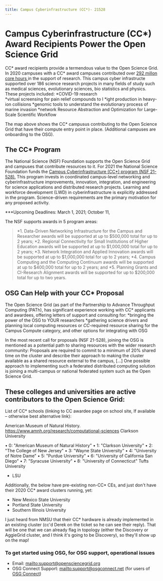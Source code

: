 ```yaml
---
title: Campus Cyberinfrastructure (CC*)- 21528
---
```


<h1>Campus Cyberinfrastructure (CC*) Award Recipients Power the Open Science Grid</h1>

CC* award recipients provide a termendous value to the Open Science Grid. In 2020 campuses with a CC* award campuses contributed over <a href="https://gracc.opensciencegrid.org/d/000000074/gracc-home" target="_blank"> 292 millon core hours </a> in the support of research. This campus cyber infrastructe supported over 186 science research projects in many fields of study such as medical sciences, evolutionary sciences, bio statistics and physics. These projects included:
*COVID-19 research  
*virtual screensing for pain relief compounds to l
*ight production in heavy-ion collisions 
*genomic tools to understand the evolutionary process of marine invasion
*network Resource Abstraction and Optimization for Large-Scale Scientific Workflow

The map above shows the CC* campusus contributing to the Open Science Grid that have their compute entry point in place. (Additional campuses are onboarding to the OSG). 

<h2>The CC* Program</h2>
The National Science (NSF) Foundation supports the Open Science Grid and campuses that contribute resources to it. For 2021 the National Science Foundation funds the <a href="https://www.nsf.gov/funding/pgm_summ.jsp?pims_id=504748" target="_blank"> Campus Cyberinfrastructure (CC*) program (NSF 21-528).</a>
This program invests in coordinated campus-level networking and cyberinfrastructure improvements, innovation, integration, and engineering for science applications and distributed research projects. Learning and workforce development (LWD) in cyberinfrastructure is explicitly addressed in the program. Science-driven requirements are the primary motivation for any proposed activity.

***Upcoming Deadlines: March 1, 2021; October 11, 

The NSF supports awards in 5 program areas:
>*1.	Data-Driven Networking Infrastructure for the Campus and Researcher awards will be supported at up to $500,000 total for up to 2 years;
>*2.	Regional Connectivity for Small Institutions of Higher Education awards will be supported at up to $1,000,000 total for up to 2 years;
>*3.	Network Integration and Applied Innovation awards will be supported at up to $1,000,000 total for up to 2 years; 
>*4.	Campus Computing and the Computing Continuum awards will be supported at up to $400,000 total for up to 2 years; and
>*5.	Planning Grants and CI-Research Alignment awards will be supported for up to $200,000 total for up to two years.

<h2>OSG Can Help with your CC* Proposal</h2>

The Open Science Grid (as part of the Partnership to Advance Throughput Computing (PATh), has significant experience working with CC* applicants and awardees, offering letters of support and consulting for:
*bringing the power of the OSG to YOUR researchers
*gathering science drivers and planning local computing resources or
*CC*-required resource sharing for the Campus Compute category, and other options for integrating with OSG

In the most recent call for proposals (NSF 21-528), joining the OSG is mentioned as a potential path to sharing resources with the wider research community:
Proposals are required to commit to a minimum of 20% shared time on the cluster and describe their approach to making the cluster available as a shared resource external to the campus, [...] One possible approach to implementing such a federated distributed computing solution is joining a multi-campus or national federated system such as the Open Science Grid.

<h2>These colleges and universities are active contributors to the Open Science Grid: </h2>

List of CC* schools (linking to CC awardee page on school site, If available – otherwise best alternative link):

American Museum of Natural History. https://www.amnh.org/research/computational-sciences
Clarkson University

• 0: "American Museum of Natural History"
        • 1: "Clarkson University"
        • 2: "The College of New Jersey"
        • 3: "Wayne State University"
        • 4: "University of Notre Dame"
        • 5: "Purdue University"
        • 6: "University of California San Diego"
        • 7: "Syracuse University"
        • 8: "University of Connecticut"
Tufts University
- LSU

Additionally, the below have pre-existing non-CC* CEs, and just don't have their 2020 CC* award clusters running, yet:
- New Mexico State University
- Portland State University
- Southern Illinois University

I just heard from NMSU that their CC* hardware is already implemented in an existing cluster (cc'd Derek on the ticket so he can see their reply). That will be one that we can already flag in topology (either the Discovery or AggieGrid cluster, and I think it's going to be Discovery), so they'll show up on the map!






### To get started using OSG, for OSG support, operational issues

* Email: <mailto:support@opensciencegrid.org>
* OSG Connect Support: <mailto:support@osgconnect.net> (for users of [OSG Connect](https://support.opensciencegrid.org))



